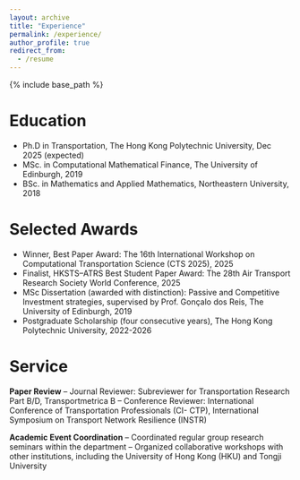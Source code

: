 ```yaml
---
layout: archive
title: "Experience"
permalink: /experience/
author_profile: true
redirect_from:
  - /resume
---
```


{% include base_path %}

Education
======
* Ph.D in Transportation, The Hong Kong Polytechnic University, Dec 2025 (expected)
* MSc. in Computational Mathematical Finance, The University of Edinburgh, 2019
* BSc. in Mathematics and Applied Mathematics, Northeastern University, 2018


Selected Awards
======
* Winner, Best Paper Award: The 16th International Workshop on Computational Transportation Science (CTS 2025), 2025
* Finalist, HKSTS–ATRS Best Student Paper Award: The 28th Air Transport Research Society World Conference, 2025
* MSc Dissertation (awarded with distinction): Passive and Competitive Investment strategies, supervised by Prof. Gonçalo dos Reis, The University of Edinburgh, 2019
* Postgraduate Scholarship (four consecutive years), The Hong Kong Polytechnic University, 2022-2026

  
Service
======
**Paper Review**
– Journal Reviewer: Subreviewer for Transportation Research Part B/D, Transportmetrica B
– Conference Reviewer: International Conference of Transportation Professionals (CI-
CTP), International Symposium on Transport Network Resilience (INSTR)

**Academic Event Coordination**
– Coordinated regular group research seminars within the department
– Organized collaborative workshops with other institutions, including the University
of Hong Kong (HKU) and Tongji University

